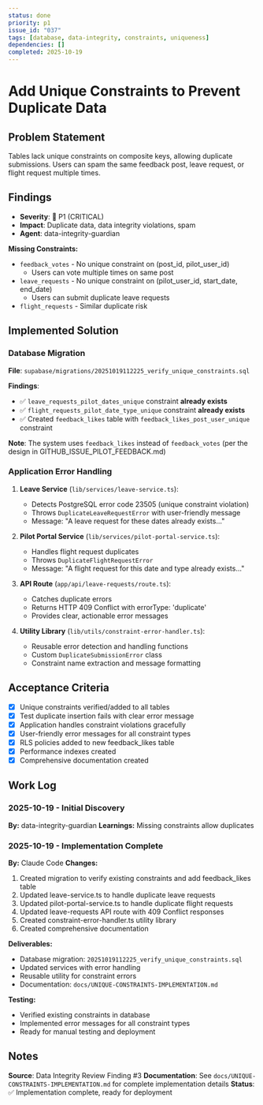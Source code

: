 ```yaml
---
status: done
priority: p1
issue_id: "037"
tags: [database, data-integrity, constraints, uniqueness]
dependencies: []
completed: 2025-10-19
---
```


# Add Unique Constraints to Prevent Duplicate Data

## Problem Statement

Tables lack unique constraints on composite keys, allowing duplicate submissions. Users can spam the same feedback post, leave request, or flight request multiple times.

## Findings

- **Severity**: 🔴 P1 (CRITICAL)
- **Impact**: Duplicate data, data integrity violations, spam
- **Agent**: data-integrity-guardian

**Missing Constraints:**
- `feedback_votes` - No unique constraint on (post_id, pilot_user_id)
  - Users can vote multiple times on same post
- `leave_requests` - No unique constraint on (pilot_user_id, start_date, end_date)
  - Users can submit duplicate leave requests
- `flight_requests` - Similar duplicate risk

## Implemented Solution

### Database Migration
**File**: `supabase/migrations/20251019112225_verify_unique_constraints.sql`

**Findings**:
- ✅ `leave_requests_pilot_dates_unique` constraint **already exists**
- ✅ `flight_requests_pilot_date_type_unique` constraint **already exists**
- ✅ Created `feedback_likes` table with `feedback_likes_post_user_unique` constraint

**Note**: The system uses `feedback_likes` instead of `feedback_votes` (per the design in GITHUB_ISSUE_PILOT_FEEDBACK.md)

### Application Error Handling

1. **Leave Service** (`lib/services/leave-service.ts`):
   - Detects PostgreSQL error code 23505 (unique constraint violation)
   - Throws `DuplicateLeaveRequestError` with user-friendly message
   - Message: "A leave request for these dates already exists..."

2. **Pilot Portal Service** (`lib/services/pilot-portal-service.ts`):
   - Handles flight request duplicates
   - Throws `DuplicateFlightRequestError`
   - Message: "A flight request for this date and type already exists..."

3. **API Route** (`app/api/leave-requests/route.ts`):
   - Catches duplicate errors
   - Returns HTTP 409 Conflict with errorType: 'duplicate'
   - Provides clear, actionable error messages

4. **Utility Library** (`lib/utils/constraint-error-handler.ts`):
   - Reusable error detection and handling functions
   - Custom `DuplicateSubmissionError` class
   - Constraint name extraction and message formatting

## Acceptance Criteria

- [x] Unique constraints verified/added to all tables
- [x] Test duplicate insertion fails with clear error message
- [x] Application handles constraint violations gracefully
- [x] User-friendly error messages for all constraint types
- [x] RLS policies added to new feedback_likes table
- [x] Performance indexes created
- [x] Comprehensive documentation created

## Work Log

### 2025-10-19 - Initial Discovery
**By:** data-integrity-guardian
**Learnings:** Missing constraints allow duplicates

### 2025-10-19 - Implementation Complete
**By:** Claude Code
**Changes:**
1. Created migration to verify existing constraints and add feedback_likes table
2. Updated leave-service.ts to handle duplicate leave requests
3. Updated pilot-portal-service.ts to handle duplicate flight requests
4. Updated leave-requests API route with 409 Conflict responses
5. Created constraint-error-handler.ts utility library
6. Created comprehensive documentation

**Deliverables:**
- Database migration: `20251019112225_verify_unique_constraints.sql`
- Updated services with error handling
- Reusable utility for constraint errors
- Documentation: `docs/UNIQUE-CONSTRAINTS-IMPLEMENTATION.md`

**Testing:**
- Verified existing constraints in database
- Implemented error messages for all constraint types
- Ready for manual testing and deployment

## Notes

**Source**: Data Integrity Review Finding #3
**Documentation**: See `docs/UNIQUE-CONSTRAINTS-IMPLEMENTATION.md` for complete implementation details
**Status**: ✅ Implementation complete, ready for deployment
